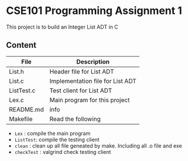 # CSE101 Programming Assignment 1
This project is to build an Integer List ADT in C

## Content
| File | Description |
| ----------- | ----------- |
| List.h | Header file for List ADT |
| List.c | Implementation file for List ADT |
| ListTest.c | Test client for List ADT | 
| Lex.c    | Main program for this project |
| README.md | info |
| Makefile   | Read the following |

- `Lex` : compile the main program
- `ListTest`: compile the testing client
- `clean` : clean up all file geneated by make. Including all .o file and exe
- `checkTest` : valgrind check testing client


